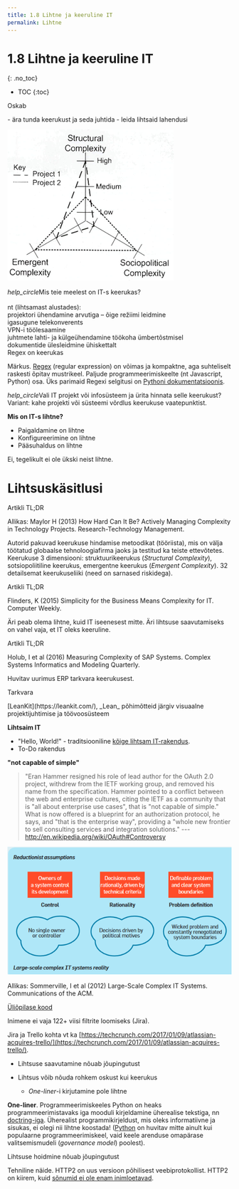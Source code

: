 ```yaml
---
title: 1.8 Lihtne ja keeruline IT
permalink: Lihtne
---
```


# 1.8 Lihtne ja keeruline IT
{: .no_toc}

- TOC
{:toc}

<p class='tags'><span class='tag'>Oskab</span></p>
- ära tunda keerukust ja seda juhtida
- leida lihtsaid lahendusi

![](img/Keerukus.PNG) 

<p class='action'><i class="material-icons ikoon">help_circle</i>Mis teie meelest on IT-s keerukas?<br>
<br>
nt (lihtsamast alustades):<br>
projektori ühendamine arvutiga – õige režiimi leidmine<br>
igasugune telekonverents<br>
VPN-i töölesaamine<br>
juhtmete lahti- ja külgeühendamine töökoha ümbertõstmisel<br>
dokumentide ülesleidmine ühiskettalt<br>
Regex on keerukas<br>
</p>

Märkus. [Regex](https://en.wikipedia.org/wiki/Regular_expression) (regular expression) on võimas ja kompaktne, aga suhteliselt raskesti õpitav mustrikeel. Paljude programmeerimiskeelte (nt Javascript, Python) osa. Üks parimaid Regexi selgitusi on [Pythoni dokumentatsioonis](https://docs.python.org/2/library/re.html).

<p class='action'><i class="material-icons ikoon">help_circle</i>Vali IT projekt või infosüsteem ja ürita hinnata selle keerukust?<br>
Variant: kahe projekti või süsteemi võrdlus keerukuse vaatepunktist.</p>

__Mis on IT-s lihtne?__

- Paigaldamine on lihtne
- Konfigureerimine on lihtne
- Pääsuhaldus on lihtne

Ei, tegelikult ei ole ükski neist lihtne.

# Lihtsuskäsitlusi

<p class='tags'>Artikli TL;DR</p>
Allikas: Maylor H (2013) How Hard Can It Be? Actively Managing Complexity in Technology Projects. Research-Technology Management.

Autorid pakuvad keerukuse hindamise metoodikat (tööriista), mis on välja töötatud globaalse tehnoloogiafirma jaoks ja testitud ka teiste ettevõtetes. Keerukuse 3 dimensiooni: struktuurikeerukus (_Structural Complexity_), sotsiopoliitiline keerukus, emergentne keerukus (_Emergent Complexity_). 32 detailsemat keerukuseliiki (need on sarnased riskidega).

<p class='tags'>Artikli TL;DR</p>
Flinders, K (2015) Simplicity for the Business Means Complexity for IT. Computer Weekly.

Äri peab olema lihtne, kuid IT iseenesest mitte. Äri lihtsuse saavutamiseks on vahel vaja, et IT oleks keeruline.

<p class='tags'><span class='tag'>Artikli TL;DR</span></p>
Holub, I et al (2016) Measuring Complexity of SAP Systems. Complex Systems Informatics and Modeling Quarterly. 

Huvitav uurimus ERP tarkvara keerukusest.

<p class='tags'>Tarkvara</p>
[LeanKit](https://leankit.com/), _Lean_ põhimõtteid järgiv visuaalne projektijuhtimise ja töövoosüsteem

__Lihtsaim IT__

- "Hello, World!" - traditsiooniline [kõige lihtsam IT-rakendus](https://en.wikipedia.org/wiki/%22Hello,_World!%22_program).
- To-Do rakendus

__"not capable of simple"__

> "Eran Hammer resigned his role of lead author for the OAuth 2.0 project, withdrew from the IETF working group, and removed his name from the specification. Hammer pointed to a conflict between the web and enterprise cultures, citing the IETF as a community that is "all about enterprise use cases", that is "not capable of simple." What is now offered is a blueprint for an authorization protocol, he says, and "that is the enterprise way", providing a "whole new frontier to sell consulting services and integration solutions." --- http://en.wikipedia.org/wiki/OAuth#Controversy

![](img/LargeScale.PNG)

Allikas: Sommerville, I et al (2012) Large-Scale Complex IT Systems. Communications of the ACM. 

[Üliõpilase kood](img/Koodid.PNG)

Inimene ei vaja 122+ viisi filtrite loomiseks (Jira).

Jira ja Trello kohta vt ka [https://techcrunch.com/2017/01/09/atlassian-acquires-trello/](https://techcrunch.com/2017/01/09/atlassian-acquires-trello/).

- Lihtsuse saavutamine nõuab jõupingutust

- Lihtsus võib nõuda rohkem oskust kui keerukus
  - _One-liner_-i kirjutamine pole lihtne

__One-liner__. Programmeerimiskeeles Python on heaks programmeerimistavaks iga mooduli kirjeldamine üherealise tekstiga, nn [doctring-iga](https://www.python.org/dev/peps/pep-0257/). Üherealist programmikirjeldust, mis oleks informatiivne ja sisukas, ei olegi nii lihtne koostada! ([Python](https://www.python.org/) on huvitav mitte ainult kui populaarne programmeerimiskeel, vaid keele arenduse omapärase valitsemismudeli (_governance model_) poolest).

Lihtsuse hoidmine nõuab jõupingutust

Tehniline näide. HTTP2 on uus versioon põhilisest veebiprotokollist. HTTP2 on kiirem, kuid [sõnumid ei ole enam inimloetavad](https://news.ycombinator.com/item?id=9038613).



